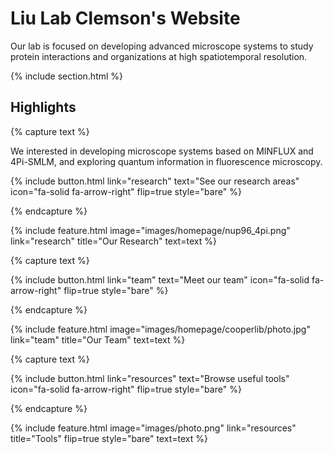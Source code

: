 ---
---

# Liu Lab Clemson's Website

Our lab is focused on developing advanced microscope systems to study protein interactions and organizations at high spatiotemporal resolution. 

{% include section.html %}

## Highlights

{% capture text %}

We interested in developing microscope systems based on MINFLUX and 4Pi-SMLM, and exploring quantum information in fluorescence microscopy.

{%
  include button.html
  link="research"
  text="See our research areas"
  icon="fa-solid fa-arrow-right"
  flip=true
  style="bare"
%}

{% endcapture %}

{%
  include feature.html
  image="images/homepage/nup96_4pi.png"
  link="research"
  title="Our Research"
  text=text
%}




{% capture text %}


{%
  include button.html
  link="team"
  text="Meet our team"
  icon="fa-solid fa-arrow-right"
  flip=true
  style="bare"
%}

{% endcapture %}

{%
  include feature.html
  image="images/homepage/cooperlib/photo.jpg"
  link="team"
  title="Our Team"
  text=text
%}




{% capture text %}

{%
  include button.html
  link="resources"
  text="Browse useful tools"
  icon="fa-solid fa-arrow-right"
  flip=true
  style="bare"
%}

{% endcapture %}

{%
  include feature.html
  image="images/photo.png"
  link="resources"
  title="Tools"
  flip=true
  style="bare"
  text=text
%}
